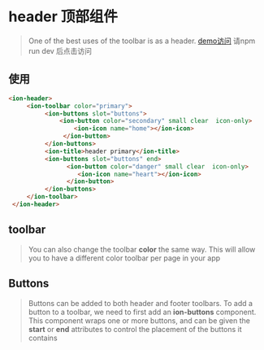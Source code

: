 # header 顶部组件
> One of the best uses of the toolbar is as a header.
> [demo访问](http://localhost:8080/header) 请npm run dev 后点击访问

## 使用
```html
<ion-header>
     <ion-toolbar color="primary">
          <ion-buttons slot="buttons">
              <ion-button color="secondary" small clear  icon-only>
                  <ion-icon name="home"></ion-icon>
               </ion-button>
          </ion-buttons>
          <ion-title>header primary</ion-title>
          <ion-buttons slot="buttons" end>
                <ion-button color="danger" small clear  icon-only>
                   <ion-icon name="heart"></ion-icon>
                </ion-button>
          </ion-buttons>
     </ion-toolbar>
 </ion-header>
```
## toolbar
>You can also change the toolbar __color__ the same way. This will allow you to have a different color toolbar per page in your app

## Buttons
>Buttons can be added to both header and footer toolbars. To add a button to a toolbar, we need to first add an __ion-buttons__ component. This component wraps one or more buttons, and can be given the __start__ or __end__ attributes to control the placement of the buttons it contains

